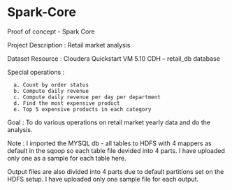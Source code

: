 # Spark-Core

Proof of concept - Spark Core

Project Description : Retail market analysis

Dataset Resource : Cloudera Quickstart VM 5.10 CDH – retail_db database

Special operations :

      a. Count by order status
      b. Compute daily revenue
      c. Compute daily revenue per day per department
      d. Find the most expensive product
      e. Top 5 expensive products in each category

Goal : To do various operations on retail market yearly data and do the analysis.


Note : I imported the MYSQL db - all tables to HDFS with 4 mappers as default in the sqoop so each table file devided into 4 parts.  I have uploaded only one as a sample for each table here.

Output files are also divided into 4 parts due to default partitions set on the HDFS setup.  I have uploaded only one sample file for each output.
